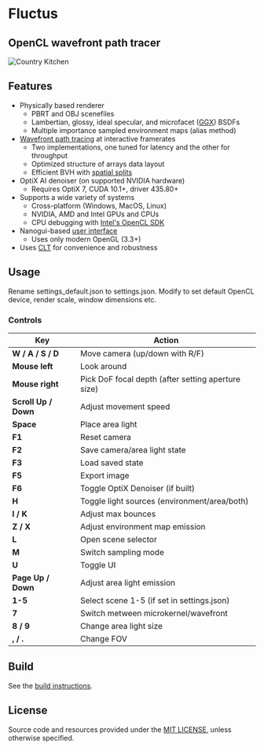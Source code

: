 Fluctus
====================

OpenCL wavefront path tracer
--------------

![Country Kitchen](gallery/kitchen2.png)

## Features
- Physically based renderer
    - PBRT and OBJ scenefiles
    - Lambertian, glossy, ideal specular, and microfacet ([GGX][ggx]) BSDFs
    - Multiple importance sampled environment maps (alias method)
- [Wavefront path tracing][wavefront] at interactive framerates
    - Two implementations, one tuned for latency and the other for throughput
    - Optimized structure of arrays data layout
    - Efficient BVH with [spatial splits][sbvh]
- OptiX AI denoiser (on supported NVIDIA hardware)
    - Requires OptiX 7, CUDA 10.1+, driver 435.80+
- Supports a wide variety of systems
    - Cross-platform (Windows, MacOS, Linux)
    - NVIDIA, AMD and Intel GPUs and CPUs
    - CPU debugging with [Intel's OpenCL SDK][intel_ocl]
- Nanogui-based [user interface](gallery/user_interface.png)
    - Uses only modern OpenGL (3.3+)
- Uses [CLT][clt] for convenience and robustness
	


## Usage

Rename settings_default.json to settings.json. Modify to set default OpenCL device, render scale, window dimensions etc.

### Controls

| Key                     | Action                                                                                |
|-------------------------|---------------------------------------------------------------------------------------|
| **W / A / S / D**       | Move camera (up/down with R/F)                                                        |
| **Mouse left**          | Look around                                                                           |
| **Mouse right**         | Pick DoF focal depth (after setting aperture size)                                    |
| **Scroll Up / Down**    | Adjust movement speed                                                                 |
| **Space**               | Place area light                                                                      |
| **F1**                  | Reset camera                                                                          |
| **F2**                  | Save camera/area light state                                                          |
| **F3**                  | Load saved state                                                                      |
| **F5**                  | Export image                                                                          |
| **F6**                  | Toggle OptiX Denoiser (if built)                                                      |
| **H**                   | Toggle light sources (environment/area/both)                                          |
| **I / K**               | Adjust max bounces                                                                    |
| **Z / X**               | Adjust environment map emission                                                       |
| **L**                   | Open scene selector                                                                   |
| **M**                   | Switch sampling mode                                                                  |
| **U**                   | Toggle UI                                                                             |
| **Page Up / Down**      | Adjust area light emission                                                            |
| **1-5**                 | Select scene 1-5 (if set in settings.json)                                            |
| **7**                   | Switch metween microkernel/wavefront                                                  |
| **8 / 9**               | Change area light size                                                                |
| **, / .**               | Change FOV                                                                            |

## Build

See the [build instructions](./BUILDING.md).

## License

Source code and resources provided under the [MIT LICENSE](./LICENSE.md), unless otherwise specified.


[intel_ocl]: https://software.intel.com/intel-opencl
[wavefront]: http://research.nvidia.com/publication/megakernels-considered-harmful-wavefront-path-tracing-gpus
[sbvh]: https://www.nvidia.com/docs/IO/77714/sbvh.pdf
[ggx]: https://doi.org/10.2312/EGWR/EGSR07/195-206
[clt]: https://github.com/harskish/CLT
